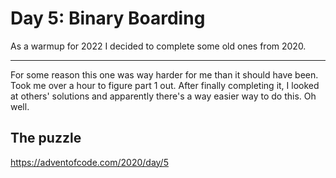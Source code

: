 # Day 5: Binary Boarding

As a warmup for 2022 I decided to complete some old ones from 2020.

---

For some reason this one was way harder for me than it should have been. Took me over a hour to figure part 1 out. After finally completing it, I looked at others' solutions and apparently there's a way easier way to do this. Oh well.

## The puzzle

https://adventofcode.com/2020/day/5
